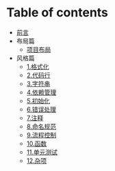 # Table of contents

* [前言](README.md)
* 布局篇
  * [项目布局](布局篇/项目布局.md)
* 风格篇
  * [1.格式化](风格篇/1.格式化.md)
  * [2.代码行](风格篇/2.代码行.md)
  * [3.字符串](风格篇/3.字符串.md)
  * [4.依赖管理](风格篇/4.依赖管理.md)
  * [5.初始化](风格篇/5.初始化.md)
  * [6.错误处理](风格篇/6.错误处理.md)
  * [7.注释](风格篇/7.注释.md)
  * [8.命名规范](风格篇/8.命名规范.md)
  * [9.流程控制](风格篇/9.流程控制.md)
  * [10.函数](风格篇/10.函数.md)
  * [11.单元测试](风格篇/11.单元测试.md)
  * [12.杂项](风格篇/12.杂项.md)
